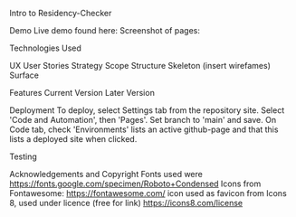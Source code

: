Intro to Residency-Checker

Demo
Live demo found here:
Screenshot of pages:

Technologies Used

UX
User Stories
Strategy
Scope
Structure
Skeleton (insert wirefames)
Surface

Features
Current Version
Later Version

Deployment
To deploy, select Settings tab from the repository site. Select 'Code and Automation', then 'Pages'. Set branch to 'main' and save. On Code tab, check 'Environments' lists an active github-page and that this lists a deployed site when clicked. 

Testing

Acknowledgements and Copyright
Fonts used were https://fonts.google.com/specimen/Roboto+Condensed 
Icons from Fontawesome: https://fontawesome.com/
icon used as favicon from Icons 8, used under licence (free for link) https://icons8.com/license